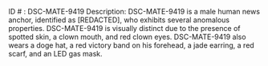 ID # : DSC-MATE-9419
Description: DSC-MATE-9419 is a male human news anchor, identified as [REDACTED], who exhibits several anomalous properties. DSC-MATE-9419 is visually distinct due to the presence of spotted skin, a clown mouth, and red clown eyes. DSC-MATE-9419 also wears a doge hat, a red victory band on his forehead, a jade earring, a red scarf, and an LED gas mask.